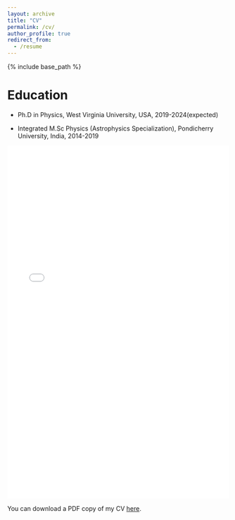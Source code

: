```yaml
---
layout: archive
title: "CV"
permalink: /cv/
author_profile: true
redirect_from:
  - /resume
---
```


{% include base_path %}

Education
======
* Ph.D in Physics, West Virginia University, USA, 2019-2024(expected)

* Integrated M.Sc Physics (Astrophysics Specialization), Pondicherry University, India, 2014-2019

<iframe src="/files/CV.pdf" width="100%" height="800" frameborder="no" border="0" marginwidth="0" marginheight="0"></iframe>

You can download a PDF copy of my CV [here](/files/CV.pdf).
